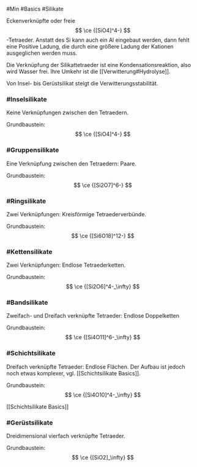 #Min #Basics #Silikate 

Eckenverknüpfte oder freie $$ \ce {[SiO4]^4-} $$ -Tetraeder. Anstatt des Si kann auch ein Al eingebaut werden, dann fehlt eine Positive Ladung, die durch eine größere Ladung der Kationen ausgeglichen werden muss.

Die Verknüpfung der Silikattetraeder ist eine Kondensationsreaktion, also wird Wasser frei. Ihre Umkehr ist die [[Verwitterung#Hydrolyse]].

Von Insel- bis Gerüstsilikat steigt die Verwitterungsstabilität.

### #Inselsilikate

Keine Verknüpfungen zwischen den Tetraedern.
<!--ID: 1705934303085-->


Grundbaustein: $$ \ce {[SiO4]^4-} $$ 

### #Gruppensilikate

Eine Verknüpfung zwischen den Tetraedern: Paare.
<!--ID: 1705934303090-->


Grundbaustein: $$ \ce {[Si2O7]^6-} $$

### #Ringsilikate

Zwei Verknüpfungen: Kreisförmige Tetraederverbünde.
<!--ID: 1705934303095-->


Grundbaustein: $$ \ce {[Si6O18]^12-} $$

### #Kettensilikate

Zwei Verknüpfungen: Endlose Tetraederketten.
<!--ID: 1705934303100-->


Grundbaustein: $$ \ce {[Si2O6]^4-_\infty} $$

### #Bandsilikate

Zweifach- und Dreifach verknüpfte Tetraeder: Endlose Doppelketten
<!--ID: 1705934303104-->


Grundbaustein:  $$ \ce {[Si4O11]^6-_\infty} $$

### #Schichtsilikate 

Dreifach verknüpfte Tetraeder: Endlose Flächen.
Der Aufbau ist jedoch noch etwas komplexer, vgl. [[Schichtsilikate Basics]].


Grundbaustein:  $$ \ce {[Si4O10]^4-_\infty} $$

[[Schichtsilikate Basics]]

### #Gerüstsilikate 

Dreidimensional vierfach verknüpfte Tetraeder.
<!--ID: 1705934303114-->


Grundbaustein: $$ \ce {[SiO2]_\infty} $$ 